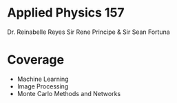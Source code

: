 # Applied Physics 157
Dr. Reinabelle Reyes
Sir Rene Principe \& Sir Sean Fortuna

# Coverage
- Machine Learning
- Image Processing
- Monte Carlo Methods and Networks
